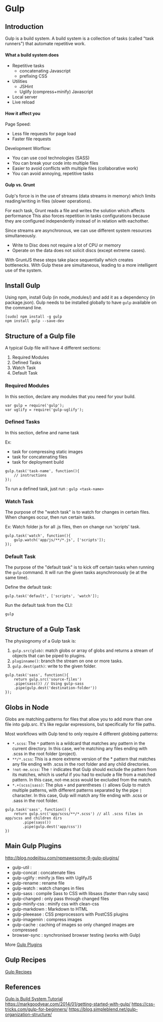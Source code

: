 
# Gulp

## Introduction

Gulp is a build system. A build system is a collection of tasks (called "task runners") that automate repetitive work.

#### What a build system does
- Repetitive tasks
	- concatenating Javascript
	- prefixing CSS
- Utilities
	- JSHint
	- Uglify (compress+minify)	Javascript
- Local server
- Live reload

#### How it affect you
Page Speed:

- Less file requests for page load
- Faster file requests

Development Worflow:

- You can use cool technologies (SASS)
- You can break your code into multiple files
- Easier to avoid conflicts with multiple files (collaborative work)
- You can avoid annoying, repetitive tasks

#### Gulp vs. Grunt

Gulp's force is in the use of streams (data streams in memory) which limits reading/writing in files (slower operations).

For each task, Grunt reads a file and writes the solution which affects performance
This also forces repetition in tasks configurations because they are configured independently instead of in relation with eachother.


Since streams are asynchronous, we can use different system resources simultaneously. 

- Write to Disc does not require a lot of CPU or memory 
- Operate on the data does not solicit discs (except extreme cases). 

With GruntJS these steps take place sequentially which creates bottlenecks. With Gulp these are simultaneous, leading to a more intelligent use of the system.

## Install Gulp
Using npm, install Gulp (in node_modules/) and add it as a dependency (in package.json). Gulp needs to be installed globally to have `gulp` available on the command line.

```
[sudo] npm install -g gulp
npm install gulp --save-dev
```

## Structure of a Gulp file

A typical Gulp file will have 4 different sections:

1. Required Modules
2. Defined Tasks
3. Watch Task
4. Default Task

### Required Modules

In this section, declare any modules that you need for your build.

```
var gulp = require('gulp');
var uglify = require('gulp-uglify');
```

### Defined Tasks

In this section, define and name task  

Ex:

- task for compressing static images
- task for concatenating files
- task for deployment build

```
gulp.task('task-name', function(){
	// instructions
});
```
To run a defined task, just run : `gulp <task-name>`

### Watch Task

The purpose of the "watch task" is to watch for changes in certain files. When changes occur, then run certain tasks.

Ex: Watch folder js for all .js files, then on change run 'scripts' task.

```
gulp.task('watch', function(){
	gulp.watch('app/js/**/*.js', ['scripts']);
});
```

### Default Task

The purpose of the "default task" is to kick off certain tasks when running the `gulp` command. It will run the given tasks asynchronously (ie at the same time).

Define the default task:

```
gulp.task('default', ['scripts', 'watch']);
```

Run the default task from the CLI:

```
gulp
```

## Structure of a Gulp Task

The physiognomy of a Gulp task is:

1. `gulp.src(glob)`: match globs or array of globs and returns a stream of objects that can be piped to plugins.
2. `pluginname()`: branch the stream on one or more tasks.
3. `gulp.dest(path)`: write to the given folder.

```
gulp.task('sass', function(){
	return gulp.src('source-files')
	.pipe(sass()) // Using gulp-sass
	.pipe(gulp.dest('destination-folder'))
});
```

## Globs in Node

Globs are matching patterns for files that allow you to add more than one file into gulp.src. It's like regular expressions, but specifically for file paths.

Most workflows with Gulp tend to only require 4 different globbing patterns:

- `*.scss`: The `*` pattern is a wildcard that matches any pattern in the current directory. In this case, we’re matching any files ending with .scss in the root folder (project).
- `**/*.scss`: This is a more extreme version of the * pattern that matches any file ending with .scss in the root folder and any child directories.
- `!not-me.scss`: The `!` indicates that Gulp should exclude the pattern from its matches, which is useful if you had to exclude a file from a matched pattern. In this case, not-me.scss would be excluded from the match.
- `*.+(scss|sass)`: The plus `+` and parentheses `()` allows Gulp to match multiple patterns, with different patterns separated by the pipe `|` character. In this case, Gulp will match any file ending with .scss or .sass in the root folder.

```
gulp.task('sass', function() {
	return gulp.src('app/scss/**/*.scss') // all .scss files in app/scss and children dirs
		.pipe(sass())
		.pipe(gulp.dest('app/css'))
})
```

## Main Gulp Plugins
http://blog.nodejitsu.com/npmawesome-9-gulp-plugins/

- gulp-util : 
- gulp-concat : concatenate files
- gulp-uglify : minify js files with UglifyJS
- gulp-rename : rename file
- gulp-watch : watch changes in files
- gulp-sass : compile Sass to CSS with libsass (faster than ruby sass)
- gulp-changed : only pass through changed files
- gulp-minify-css : minify css with clean-css
- gulp-markdown : Markdown to HTML
- gulp-pleeease : CSS preprocessors with PostCSS plugins
- gulp-imagemin : compress images
- gulp-cache : caching of images so only changed images are compressed
- browser-sync : synchronised browser testing (works with Gulp)

More [Gulp Plugins](http://gulpjs.com/plugins/)

## Gulp Recipes

[Gulp Recipes](https://github.com/gulpjs/gulp/tree/master/docs/recipes)

## References

[Gulp.js Build System Tutorial](https://www.youtube.com/watch?v=LmdT2zhFmn4&list=PLv1YUP7gO_viROuRcGsDCNM-FUVgMYb_G)  
https://markgoodyear.com/2014/01/getting-started-with-gulp/
https://css-tricks.com/gulp-for-beginners/
https://blog.simpleblend.net/gulp-organization-structure/


